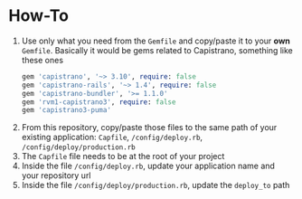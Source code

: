 # How-To

1. Use only what you need from the `Gemfile` and copy/paste it to your **own** `Gemfile`. Basically it would be gems related to Capistrano, something like these ones
   ```ruby
   gem 'capistrano', '~> 3.10', require: false
   gem 'capistrano-rails', '~> 1.4', require: false
   gem 'capistrano-bundler', '>= 1.1.0'
   gem 'rvm1-capistrano3', require: false
   gem 'capistrano3-puma'
   ```
1. From this repository, copy/paste those files to the same path of your existing application: `Capfile`, `/config/deploy.rb`, `/config/deploy/production.rb`
1. The `Capfile` file needs to be at the root of your project
1. Inside the file `/config/deploy.rb`, update your application name and your repository url
1. Inside the file `/config/deploy/production.rb`, update the `deploy_to` path

